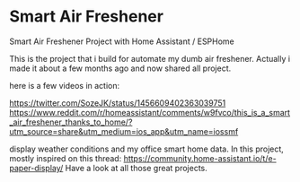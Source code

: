 # Smart Air Freshener
Smart Air Freshener Project with Home Assistant / ESPHome


This is the project that i build for automate my dumb air freshener. Actually i made it about a few months ago and now shared all project.

here is a few videos in action:

https://twitter.com/SozeJK/status/1456609402363039751
https://www.reddit.com/r/homeassistant/comments/w9fvco/this_is_a_smart_air_freshener_thanks_to_home/?utm_source=share&utm_medium=ios_app&utm_name=iossmf


display weather conditions and my office smart home data. In this project, mostly inspired on this thread: https://community.home-assistant.io/t/e-paper-display/ Have a look at all those great projects.
